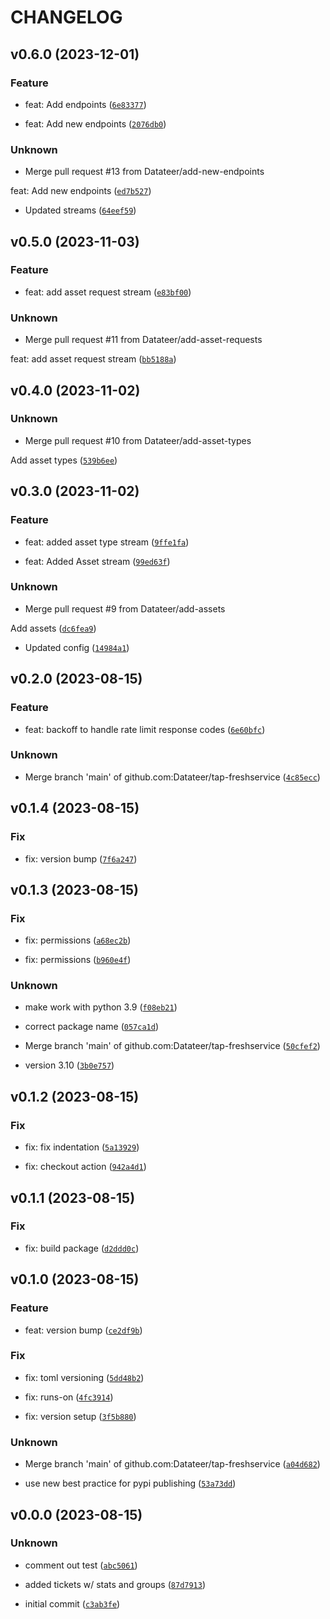 # CHANGELOG



## v0.6.0 (2023-12-01)

### Feature

* feat: Add endpoints ([`6e83377`](https://github.com/Datateer/tap-freshservice/commit/6e833776c8b165b183afb9defdc5523bf33cc9dd))

* feat: Add new endpoints ([`2076db0`](https://github.com/Datateer/tap-freshservice/commit/2076db0e7777bf8133ab9e16a69a865cf6aca8eb))

### Unknown

* Merge pull request #13 from Datateer/add-new-endpoints

feat: Add new endpoints ([`ed7b527`](https://github.com/Datateer/tap-freshservice/commit/ed7b527486d624f303735327b06f04575337ecdc))

* Updated streams ([`64eef59`](https://github.com/Datateer/tap-freshservice/commit/64eef59ac082599e251cb10c8e1293c161fb8fe6))


## v0.5.0 (2023-11-03)

### Feature

* feat: add asset request stream ([`e83bf00`](https://github.com/Datateer/tap-freshservice/commit/e83bf003f42211cfd39cb6ebeffc17a3204bca34))

### Unknown

* Merge pull request #11 from Datateer/add-asset-requests

feat: add asset request stream ([`bb5188a`](https://github.com/Datateer/tap-freshservice/commit/bb5188a7229731f714fcf64a3ea333904723c5ab))


## v0.4.0 (2023-11-02)

### Unknown

* Merge pull request #10 from Datateer/add-asset-types

Add asset types ([`539b6ee`](https://github.com/Datateer/tap-freshservice/commit/539b6ee71f9c5d77e41a0b44ec448b9cfb6df524))


## v0.3.0 (2023-11-02)

### Feature

* feat: added asset type stream ([`9ffe1fa`](https://github.com/Datateer/tap-freshservice/commit/9ffe1fa89f69a64c8aff5e5cbb002b1106aaa630))

* feat: Added Asset stream ([`99ed63f`](https://github.com/Datateer/tap-freshservice/commit/99ed63f3eda4dd99141a5b24936727a9216b2df4))

### Unknown

* Merge pull request #9 from Datateer/add-assets

Add assets ([`dc6fea9`](https://github.com/Datateer/tap-freshservice/commit/dc6fea9b463989e6593c12cf12579595b38104dd))

* Updated config ([`14984a1`](https://github.com/Datateer/tap-freshservice/commit/14984a144d0f5c9e254dc27e98b0fc9b485b19bb))


## v0.2.0 (2023-08-15)

### Feature

* feat: backoff to handle rate limit response codes ([`6e60bfc`](https://github.com/Datateer/tap-freshservice/commit/6e60bfce15a100271c4b82382ee334333778b16b))

### Unknown

* Merge branch &#39;main&#39; of github.com:Datateer/tap-freshservice ([`4c85ecc`](https://github.com/Datateer/tap-freshservice/commit/4c85ecc8a21affa7994e3a63e36dd66b008e1365))


## v0.1.4 (2023-08-15)

### Fix

* fix: version bump ([`7f6a247`](https://github.com/Datateer/tap-freshservice/commit/7f6a2477e9a412e86c78cad0071546ba403dd2c1))


## v0.1.3 (2023-08-15)

### Fix

* fix: permissions ([`a68ec2b`](https://github.com/Datateer/tap-freshservice/commit/a68ec2bfe43ab4892764d9acbeae0c3968f77d1a))

* fix: permissions ([`b960e4f`](https://github.com/Datateer/tap-freshservice/commit/b960e4f2ce8eeb38b118eedd311f6cfca1d8c4b6))

### Unknown

* make work with python 3.9 ([`f08eb21`](https://github.com/Datateer/tap-freshservice/commit/f08eb21b5d37055f55d82712d681494f710266d6))

* correct package name ([`057ca1d`](https://github.com/Datateer/tap-freshservice/commit/057ca1dace4cfb40780f86259bea828840e391b1))

* Merge branch &#39;main&#39; of github.com:Datateer/tap-freshservice ([`50cfef2`](https://github.com/Datateer/tap-freshservice/commit/50cfef2b0ec6471bb9328d697b8e89778301251c))

* version 3.10 ([`3b0e757`](https://github.com/Datateer/tap-freshservice/commit/3b0e75733d2955414a703ef8ae307ca80e83c3d3))


## v0.1.2 (2023-08-15)

### Fix

* fix: fix indentation ([`5a13929`](https://github.com/Datateer/tap-freshservice/commit/5a13929ac6118e18d0d711b55f44030c443038ef))

* fix: checkout action ([`942a4d1`](https://github.com/Datateer/tap-freshservice/commit/942a4d12767ebaeaab263aeff7b5ec7faf91bebb))


## v0.1.1 (2023-08-15)

### Fix

* fix: build package ([`d2ddd0c`](https://github.com/Datateer/tap-freshservice/commit/d2ddd0ca36276ad9c45f51b1c37ec92d3b30a5c4))


## v0.1.0 (2023-08-15)

### Feature

* feat: version bump ([`ce2df9b`](https://github.com/Datateer/tap-freshservice/commit/ce2df9b807e65e07452e6497f7e16757d5191af9))

### Fix

* fix: toml versioning ([`5dd48b2`](https://github.com/Datateer/tap-freshservice/commit/5dd48b20d38018d05597eb8f222bc55b5926634a))

* fix: runs-on ([`4fc3914`](https://github.com/Datateer/tap-freshservice/commit/4fc39142ca0b89edc3e99ac8bc588f1239be424f))

* fix: version setup ([`3f5b880`](https://github.com/Datateer/tap-freshservice/commit/3f5b8801fd4950b93524aafac7c290dbc585f006))

### Unknown

* Merge branch &#39;main&#39; of github.com:Datateer/tap-freshservice ([`a04d682`](https://github.com/Datateer/tap-freshservice/commit/a04d682067e4f699a68d2fd820d88abe493b0a36))

* use new best practice for pypi publishing ([`53a73dd`](https://github.com/Datateer/tap-freshservice/commit/53a73dd8c45d2c8cbfc755dcbe663bdd68245820))


## v0.0.0 (2023-08-15)

### Unknown

* comment out test ([`abc5061`](https://github.com/Datateer/tap-freshservice/commit/abc5061885d2875204933a8cef24d140a14d6a5c))

* added tickets w/ stats and groups ([`87d7913`](https://github.com/Datateer/tap-freshservice/commit/87d79138d61fbaeec27320773768f5eaa10ffa9f))

* initial commit ([`c3ab3fe`](https://github.com/Datateer/tap-freshservice/commit/c3ab3feab0cc2685455fd9f7e9fdb16647ba3ffb))
